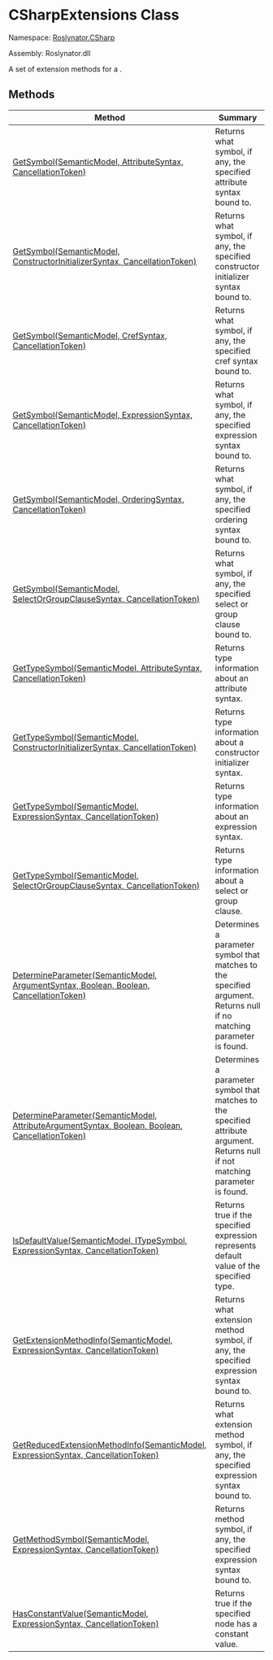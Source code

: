 # CSharpExtensions Class

Namespace: [Roslynator.CSharp](../README.md)

Assembly: Roslynator\.dll


A set of extension methods for a \.

## Methods

| Method| Summary|
| --- | --- |
| [GetSymbol(SemanticModel, AttributeSyntax, CancellationToken)](GetSymbol/README.md) | Returns what symbol, if any, the specified attribute syntax bound to\. |
| [GetSymbol(SemanticModel, ConstructorInitializerSyntax, CancellationToken)](GetSymbol/README.md) | Returns what symbol, if any, the specified constructor initializer syntax bound to\. |
| [GetSymbol(SemanticModel, CrefSyntax, CancellationToken)](GetSymbol/README.md) | Returns what symbol, if any, the specified cref syntax bound to\. |
| [GetSymbol(SemanticModel, ExpressionSyntax, CancellationToken)](GetSymbol/README.md) | Returns what symbol, if any, the specified expression syntax bound to\. |
| [GetSymbol(SemanticModel, OrderingSyntax, CancellationToken)](GetSymbol/README.md) | Returns what symbol, if any, the specified ordering syntax bound to\. |
| [GetSymbol(SemanticModel, SelectOrGroupClauseSyntax, CancellationToken)](GetSymbol/README.md) | Returns what symbol, if any, the specified select or group clause bound to\. |
| [GetTypeSymbol(SemanticModel, AttributeSyntax, CancellationToken)](GetTypeSymbol/README.md) | Returns type information about an attribute syntax\. |
| [GetTypeSymbol(SemanticModel, ConstructorInitializerSyntax, CancellationToken)](GetTypeSymbol/README.md) | Returns type information about a constructor initializer syntax\. |
| [GetTypeSymbol(SemanticModel, ExpressionSyntax, CancellationToken)](GetTypeSymbol/README.md) | Returns type information about an expression syntax\. |
| [GetTypeSymbol(SemanticModel, SelectOrGroupClauseSyntax, CancellationToken)](GetTypeSymbol/README.md) | Returns type information about a select or group clause\. |
| [DetermineParameter(SemanticModel, ArgumentSyntax, Boolean, Boolean, CancellationToken)](DetermineParameter/README.md) | Determines a parameter symbol that matches to the specified argument\. Returns null if no matching parameter is found\. |
| [DetermineParameter(SemanticModel, AttributeArgumentSyntax, Boolean, Boolean, CancellationToken)](DetermineParameter/README.md) | Determines a parameter symbol that matches to the specified attribute argument\. Returns null if not matching parameter is found\. |
| [IsDefaultValue(SemanticModel, ITypeSymbol, ExpressionSyntax, CancellationToken)](IsDefaultValue/README.md) | Returns true if the specified expression represents default value of the specified type\. |
| [GetExtensionMethodInfo(SemanticModel, ExpressionSyntax, CancellationToken)](GetExtensionMethodInfo/README.md) | Returns what extension method symbol, if any, the specified expression syntax bound to\. |
| [GetReducedExtensionMethodInfo(SemanticModel, ExpressionSyntax, CancellationToken)](GetReducedExtensionMethodInfo/README.md) | Returns what extension method symbol, if any, the specified expression syntax bound to\. |
| [GetMethodSymbol(SemanticModel, ExpressionSyntax, CancellationToken)](GetMethodSymbol/README.md) | Returns method symbol, if any, the specified expression syntax bound to\. |
| [HasConstantValue(SemanticModel, ExpressionSyntax, CancellationToken)](HasConstantValue/README.md) | Returns true if the specified node has a constant value\. |

